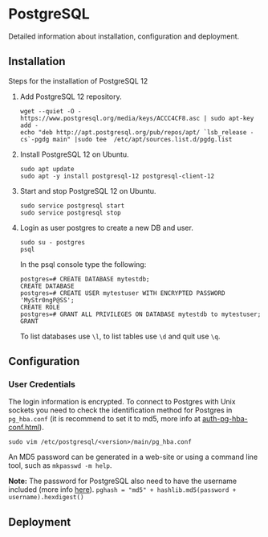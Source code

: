 # PostgreSQL

Detailed information about installation, configuration and deployment.

## Installation
Steps for the installation of PostgreSQL 12
1) Add PostgreSQL 12 repository.
   ```
   wget --quiet -O - https://www.postgresql.org/media/keys/ACCC4CF8.asc | sudo apt-key add -
   echo "deb http://apt.postgresql.org/pub/repos/apt/ `lsb_release -cs`-pgdg main" |sudo tee  /etc/apt/sources.list.d/pgdg.list
   ```
2) Install PostgreSQL 12 on Ubuntu.
   ```
   sudo apt update
   sudo apt -y install postgresql-12 postgresql-client-12
   ```
3) Start and stop PostgreSQL 12 on Ubuntu.
   ```
   sudo service postgresql start
   sudo service postgresql stop
   ```
4) Login as user postgres to create a new DB and user.
   ```
   sudo su - postgres
   psql
   ```
   In the psql console type the following:
   ```
   postgres=# CREATE DATABASE mytestdb;
   CREATE DATABASE
   postgres=# CREATE USER mytestuser WITH ENCRYPTED PASSWORD 'MyStr0ngP@SS';
   CREATE ROLE
   postgres=# GRANT ALL PRIVILEGES ON DATABASE mytestdb to mytestuser;
   GRANT
   ```
   To list databases use `\l`, to list tables use `\d` and quit use `\q`.

## Configuration

### User Credentials
The login information is encrypted. To connect to Postgres with Unix sockets you need to
check the identification method for Postgres in `pg_hba.conf` (it is recommend to set it
to md5, more info at [auth-pg-hba-conf.html](https://www.postgresql.org/docs/current/auth-pg-hba-conf.html)).
```
sudo vim /etc/postgresql/<version>/main/pg_hba.conf
```
An MD5 password can be generated in a web-site or using a command line tool, such as `mkpasswd -m help`.

**Note:** The password for PostgreSQL also need to have the username included (more info [here](https://stackoverflow.com/questions/14918763/generating-postgresql-user-password/14941263#14941263)).
    ```
    pghash = "md5" + hashlib.md5(password + username).hexdigest()
    ```

## Deployment
